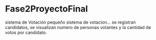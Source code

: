 # Fase2ProyectoFinal
sistema de Votación
pequeño sistema de votacion...
se registran candidatos, se visualizan numero de personas votantes
y la cantidad de votos por candidato.

